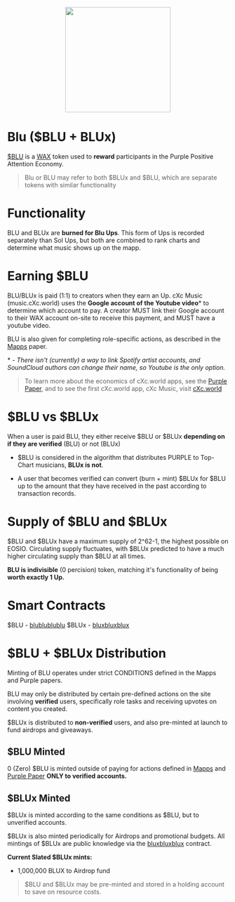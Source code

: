 <p align="center">
  <img width="240" height="240" src="https://ipfs.pink.gg/ipfs/QmTuUZvHmZwjAfJWSGgXAWV279rFBMcaZAuRbMDM3L7zUk">
</p>

# Blu ($BLU + BLUx)

[$BLU](https://wax.bloks.io/account/blublublublu) is a [WAX](https://wax.io/) token used to **reward** participants in the Purple Positive Attention Economy.

> Blu or BLU may refer to both $BLUx and $BLU, which are separate tokens with similar functionality

# Functionality
BLU and BLUx are **burned for Blu Ups**. This form of Ups is recorded separately than Sol Ups, but both are combined to rank charts and determine what music shows up on the mapp.

# Earning $BLU
BLU/BLUx is paid (1:1) to creators when they earn an Up. cXc Music (music.cXc.world) uses the **Google account of the Youtube video*** to determine which account to pay. A creator MUST link their Google account to their WAX account on-site to receive this payment, and MUST have a youtube video.

BLU is also given for completing role-specific actions, as described in the [Mapps](https://docs.google.com/document/d/1YppJ2EYumRI2j0UHYdZh7NJMObMI_NfHgaFRLbjgBtw/preview) paper.

\* - *There isn't (currently) a way to link Spotify artist accounts, and SoundCloud authors can change their name, so Youtube is the only option.*



> To learn more about the economics of cXc.world apps, see the [Purple Paper](https://docs.google.com/document/d/1T2JH9J73WjgZ9-cULJAzrYvZzyPSXEA_fdgt21lHnDc/preview), and to see the first cXc.world app, cXc Music, visit [cXc.world](https://music.cxc.world)

# $BLU vs $BLUx

When a user is paid BLU, they either receive $BLU or $BLUx **depending on if they are verified** (BLU) or not (BLUx)

- $BLU is considered in the algorithm that distributes PURPLE to Top-Chart musicians, **BLUx is not**.

- A user that becomes verified can convert (burn + mint) $BLUx for $BLU up to the amount that they have received in the past according to transaction records.


# Supply of $BLU and $BLUx
$BLU and $BLUx have a maximum supply of 2^62-1, the highest possible on EOSIO. Circulating supply fluctuates, with $BLUx predicted to have a much higher circulating supply than $BLU at all times.

**BLU is indivisible** (0 percision) token, matching it's functionality of being **worth exactly 1 Up.**

# Smart Contracts
$BLU - [blublublublu](https://wax.bloks.io/account/blublublublu)
$BLUx - [bluxbluxblux](https://wax.bloks.io/account/bluxbluxblux)



# $BLU + $BLUx Distribution

Minting of BLU operates under strict CONDITIONS defined in the Mapps and Purple papers.

BLU may only be distributed by certain pre-defined actions on the site involving **verified** users, specifically role tasks and receiving upvotes on content you created.

$BLUx is distributed to **non-verified** users, and also pre-minted at launch to fund airdrops and giveaways.

## $BLU Minted
0 (Zero) $BLU is minted outside of paying for actions defined in [Mapps](https://docs.google.com/document/d/1YppJ2EYumRI2j0UHYdZh7NJMObMI_NfHgaFRLbjgBtw/preview) and [Purple Paper](https://docs.google.com/document/d/1T2JH9J73WjgZ9-cULJAzrYvZzyPSXEA_fdgt21lHnDc/preview) **ONLY to verified accounts.**


## $BLUx Minted
$BLUx is minted according to the same conditions as $BLU, but to unverified accounts.

$BLUx is also minted periodically for Airdrops and promotional budgets. All mintings of $BLUx are public knowledge via the [bluxbluxblux](https://wax.bloks.io/account/bluxbluxblux) contract.

**Current Slated $BLUx mints:**

- 1,000,000 BLUX to Airdrop fund


> $BLU and $BLUx may be pre-minted and stored in a holding account to save on resource costs.
